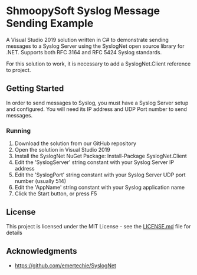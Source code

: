 # ShmoopySoft Syslog Message Sending Example

A Visual Studio 2019 solution written in C# to demonstrate sending messages to a Syslog Server using the SyslogNet open source library for .NET. Supports both RFC 3164 and RFC 5424 Syslog standards.

For this solution to work, it is necessary to add a SyslogNet.Client reference to project.

## Getting Started

In order to send messages to Syslog, you must have a Syslog Server setup and configured. You will need its IP address and UDP Port number to send messages.

### Running

1. Download the solution from our GitHub repository
2. Open the solution in Visual Studio 2019
3. Install the SyslogNet NuGet Package: Install-Package SyslogNet.Client
4. Edit the 'SyslogServer' string constant with your Syslog Server IP address
5. Edit the 'SyslogPort' string constant with your Syslog Server UDP port number (usually 514)
6. Edit the 'AppName' string constant with your Syslog application name
7. Click the Start button, or press F5

## License

This project is licensed under the MIT License - see the [LICENSE.md](LICENSE.md) file for details

## Acknowledgments

* https://github.com/emertechie/SyslogNet
